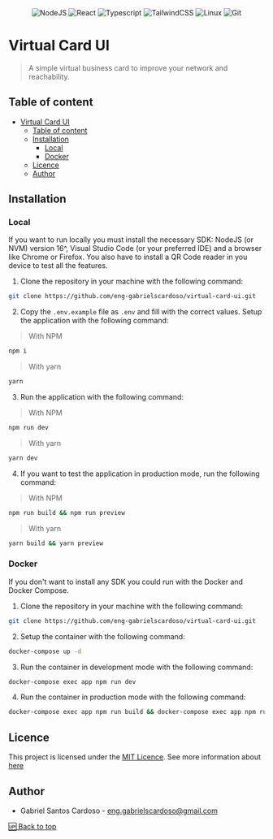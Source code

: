 <div align="center">
  <img src="https://img.shields.io/badge/Node.js-43853D?style=for-the-badge&logo=node.js&logoColor=white" alt="NodeJS" />
  <img src="https://img.shields.io/badge/React-20232A?style=for-the-badge&logo=react&logoColor=61DAFB" alt="React" />
  <img src="https://img.shields.io/badge/TypeScript-007ACC?style=for-the-badge&logo=typescript&logoColor=white" alt="Typescript" />
  <img src="https://img.shields.io/badge/Tailwind_CSS-38B2AC?style=for-the-badge&logo=tailwind-css&logoColor=white" alt="TailwindCSS" />
  <img src="https://img.shields.io/badge/Linux-E34F26?style=for-the-badge&logo=linux&logoColor=black" alt="Linux" />
  <img src="https://img.shields.io/badge/Git-E34F26?style=for-the-badge&logo=git&logoColor=white" alt="Git" />
</div>

# Virtual Card UI

> A simple virtual business card to improve your network and reachability.

## Table of content

- [Virtual Card UI](#virtual-card-ui)
  - [Table of content](#table-of-content)
  - [Installation](#installation)
    - [Local](#local)
    - [Docker](#docker)
  - [Licence](#licence)
  - [Author](#author)

## Installation

### Local

If you want to run locally you must install the necessary SDK: NodeJS (or NVM) version 16^, Visual Studio Code (or your preferred IDE) and a browser like Chrome or Firefox. You also have to install a QR Code reader in you device to test all the features.

1. Clone the repository in your machine with the following command:
```bash
git clone https://github.com/eng-gabrielscardoso/virtual-card-ui.git
```
2. Copy the `.env.example` file as `.env` and fill with the correct values. Setup the application with the following command:
> With NPM
```bash
npm i
```
> With yarn
```bash
yarn
```
3. Run the application with the following command:
> With NPM
```bash
npm run dev
```
> With yarn
```bash
yarn dev
```
4. If you want to test the application in production mode, run the following command:
> With NPM
```bash
npm run build && npm run preview
```
> With yarn
```bash
yarn build && yarn preview
```

### Docker

If you don't want to install any SDK you could run with the Docker and Docker Compose.

1. Clone the repository in your machine with the following command:
```bash
git clone https://github.com/eng-gabrielscardoso/virtual-card-ui.git
```
2. Setup the container with the following command:
```bash
docker-compose up -d
```
3. Run the container in development mode with the following command:
```bash
docker-compose exec app npm run dev
```
4. Run the container in production mode with the following command:
```bash
docker-compose exec app npm run build && docker-compose exec app npm run preview
```

## Licence

This project is licensed under the [MIT Licence](LICENSE.md). See more information about [here](https://opensource.org/license/mit/)

## Author

- Gabriel Santos Cardoso - [eng.gabrielscardoso@gmail.com](mailto:eng.gabrielscardoso@gmail.com)

[🆙 Back to top](#virtual-card-ui)
